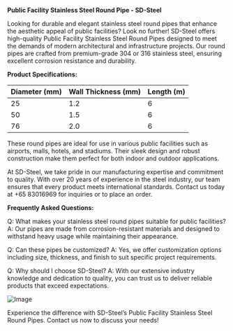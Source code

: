 **Public Facility Stainless Steel Round Pipe - SD-Steel**

Looking for durable and elegant stainless steel round pipes that enhance the aesthetic appeal of public facilities? Look no further! SD-Steel offers high-quality Public Facility Stainless Steel Round Pipes designed to meet the demands of modern architectural and infrastructure projects. Our round pipes are crafted from premium-grade 304 or 316 stainless steel, ensuring excellent corrosion resistance and durability.

**Product Specifications:**

| Diameter (mm) | Wall Thickness (mm) | Length (m) |
|---------------|---------------------|------------|
| 25            | 1.2                 | 6          |
| 50            | 1.5                 | 6          |
| 76            | 2.0                 | 6          |

These round pipes are ideal for use in various public facilities such as airports, malls, hotels, and stadiums. Their sleek design and robust construction make them perfect for both indoor and outdoor applications.

At SD-Steel, we take pride in our manufacturing expertise and commitment to quality. With over 20 years of experience in the steel industry, our team ensures that every product meets international standards. Contact us today at +65 83016969 for inquiries or to place an order.

**Frequently Asked Questions:**

Q: What makes your stainless steel round pipes suitable for public facilities?
A: Our pipes are made from corrosion-resistant materials and designed to withstand heavy usage while maintaining their appearance.

Q: Can these pipes be customized?
A: Yes, we offer customization options including size, thickness, and finish to suit specific project requirements.

Q: Why should I choose SD-Steel?
A: With our extensive industry knowledge and dedication to quality, you can trust us to deliver reliable products that exceed expectations.

![Image](https://github.com/user-attachments/assets/2567258e-e124-4816-932d-1809bd27ef0b)

Experience the difference with SD-Steel’s Public Facility Stainless Steel Round Pipes. Contact us now to discuss your needs!